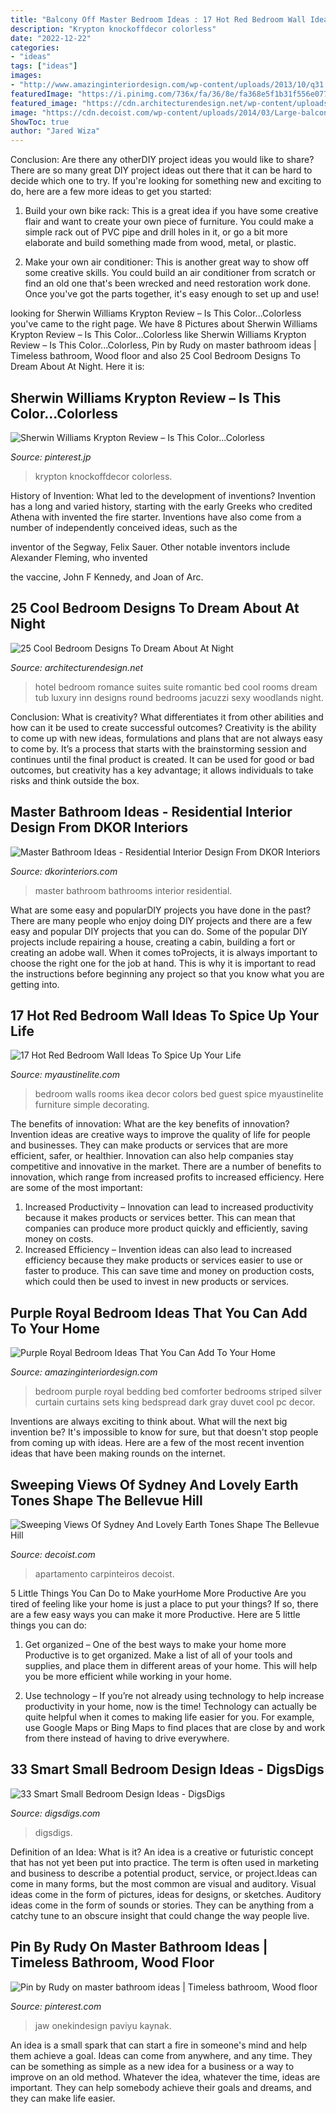 ```yaml
---
title: "Balcony Off Master Bedroom Ideas : 17 Hot Red Bedroom Wall Ideas To Spice Up Your Life"
description: "Krypton knockoffdecor colorless"
date: "2022-12-22"
categories:
- "ideas"
tags: ["ideas"]
images:
- "http://www.amazinginteriordesign.com/wp-content/uploads/2013/10/q31.jpg"
featuredImage: "https://i.pinimg.com/736x/fa/36/8e/fa368e5f1b31f556e077802d7152e851.jpg"
featured_image: "https://cdn.architecturendesign.net/wp-content/uploads/2014/09/17-romance-suite-hotel.jpg"
image: "https://cdn.decoist.com/wp-content/uploads/2014/03/Large-balcony-of-the-Bellevue-Hill-Apartment-in-Sydney.jpg"
ShowToc: true
author: "Jared Wiza"
---
```



Conclusion: Are there any otherDIY project ideas you would like to share?
There are so many great DIY project ideas out there that it can be hard to decide which one to try. If you're looking for something new and exciting to do, here are a few more ideas to get you started: 
1. Build your own bike rack: This is a great idea if you have some creative flair and want to create your own piece of furniture. You could make a simple rack out of PVC pipe and drill holes in it, or go a bit more elaborate and build something made from wood, metal, or plastic. 

2. Make your own air conditioner: This is another great way to show off some creative skills. You could build an air conditioner from scratch or find an old one that's been wrecked and need restoration work done. Once you've got the parts together, it's easy enough to set up and use!

	

		
looking for Sherwin Williams Krypton Review – Is This Color...Colorless you've came to the right page. We have 8 Pictures about Sherwin Williams Krypton Review – Is This Color...Colorless like Sherwin Williams Krypton Review – Is This Color...Colorless, Pin by Rudy on master bathroom ideas | Timeless bathroom, Wood floor and also 25 Cool Bedroom Designs To Dream About At Night. Here it is:
		
    
## Sherwin Williams Krypton Review – Is This Color...Colorless

<img loading=lazy src="https://i.pinimg.com/736x/1b/72/3b/1b723b7862bf455792d90eb1eea887cc.jpg" onerror="this.onerror=null;this.src='https://tse2.mm.bing.net/th?id=OIP.q6NlIlxIcuaFapI2S10qjQHaLH&amp;pid=15.1';" alt="Sherwin Williams Krypton Review – Is This Color...Colorless">

_Source: pinterest.jp_

>krypton knockoffdecor colorless. 

	

History of Invention: What led to the development of inventions?
Invention has a long and varied history, starting with the early Greeks who credited Athena with invented the
fire starter. Inventions have also come from a number of independently conceived ideas, such as the

inventor of the Segway, Felix Sauer. Other notable inventors include Alexander Fleming, who invented

the vaccine, John F Kennedy, and Joan of Arc.

    
## 25 Cool Bedroom Designs To Dream About At Night

<img loading=lazy src="https://cdn.architecturendesign.net/wp-content/uploads/2014/09/17-romance-suite-hotel.jpg" onerror="this.onerror=null;this.src='https://tse4.mm.bing.net/th?id=OIP.dArfE73hVXE8GGnsl6aDRwHaE8&amp;pid=15.1';" alt="25 Cool Bedroom Designs To Dream About At Night">

_Source: architecturendesign.net_

>hotel bedroom romance suites suite romantic bed cool rooms dream tub luxury inn designs round bedrooms jacuzzi sexy woodlands night. 

	

Conclusion: What is creativity? What differentiates it from other abilities and how can it be used to create successful outcomes?
Creativity is the ability to come up with new ideas, formulations and plans that are not always easy to come by. It’s a process that starts with the brainstorming session and continues until the final product is created. It can be used for good or bad outcomes, but creativity has a key advantage; it allows individuals to take risks and think outside the box.

    
## Master Bathroom Ideas - Residential Interior Design From DKOR Interiors

<img loading=lazy src="https://www.dkorinteriors.com/wp-content/uploads/2017/01/master-bathrooms.jpg" onerror="this.onerror=null;this.src='https://tse1.mm.bing.net/th?id=OIP.bj7oTCa5N6v9ugd8Y6_kHgHaFS&amp;pid=15.1';" alt="Master Bathroom Ideas - Residential Interior Design From DKOR Interiors">

_Source: dkorinteriors.com_

>master bathroom bathrooms interior residential. 

	

What are some easy and popularDIY projects you have done in the past?
There are many people who enjoy doing DIY projects and there are a few easy and popular DIY projects that you can do. Some of the popular DIY projects include repairing a house, creating a cabin, building a fort or creating an adobe wall. When it comes toProjects, it is always important to choose the right one for the job at hand. This is why it is important to read the instructions before beginning any project so that you know what you are getting into.

    
## 17 Hot Red Bedroom Wall Ideas To Spice Up Your Life

<img loading=lazy src="http://www.myaustinelite.com/wp-content/uploads/2015/02/simple-red-bedroom-walls-for-small-rooms.jpg?x34469" onerror="this.onerror=null;this.src='https://tse1.mm.bing.net/th?id=OIP.1_l4wMiMwfjXufZNj5jHlQHaFj&amp;pid=15.1';" alt="17 Hot Red Bedroom Wall Ideas To Spice Up Your Life">

_Source: myaustinelite.com_

>bedroom walls rooms ikea decor colors bed guest spice myaustinelite furniture simple decorating. 

	

The benefits of innovation: What are the key benefits of innovation?
Invention ideas are creative ways to improve the quality of life for people and businesses. They can make products or services that are more efficient, safer, or healthier. Innovation can also help companies stay competitive and innovative in the market. There are a number of benefits to innovation, which range from increased profits to increased efficiency. Here are some of the most important: 
1. Increased Productivity – Innovation can lead to increased productivity because it makes products or services better. This can mean that companies can produce more product quickly and efficiently, saving money on costs. 
2. Increased Efficiency – Invention ideas can also lead to increased efficiency because they make products or services easier to use or faster to produce. This can save time and money on production costs, which could then be used to invest in new products or services.

    
## Purple Royal Bedroom Ideas That You Can Add To Your Home

<img loading=lazy src="http://www.amazinginteriordesign.com/wp-content/uploads/2013/10/q31.jpg" onerror="this.onerror=null;this.src='https://tse1.mm.bing.net/th?id=OIP.hLVl5rbY2tgQ2RU1HhVPegHaFj&amp;pid=15.1';" alt="Purple Royal Bedroom Ideas That You Can Add To Your Home">

_Source: amazinginteriordesign.com_

>bedroom purple royal bedding bed comforter bedrooms striped silver curtain curtains sets king bedspread dark gray duvet cool pc decor. 

	

Inventions are always exciting to think about. What will the next big invention be? It's impossible to know for sure, but that doesn't stop people from coming up with ideas. Here are a few of the most recent invention ideas that have been making rounds on the internet.

    
## Sweeping Views Of Sydney And Lovely Earth Tones Shape The Bellevue Hill

<img loading=lazy src="https://cdn.decoist.com/wp-content/uploads/2014/03/Large-balcony-of-the-Bellevue-Hill-Apartment-in-Sydney.jpg" onerror="this.onerror=null;this.src='https://tse4.mm.bing.net/th?id=OIP.iPkKNc-WB_-nha6Kf_Y0VQHaLH&amp;pid=15.1';" alt="Sweeping Views Of Sydney And Lovely Earth Tones Shape The Bellevue Hill">

_Source: decoist.com_

>apartamento carpinteiros decoist. 

	

5 Little Things You Can Do to Make yourHome More Productive
Are you tired of feeling like your home is just a place to put your things? If so, there are a few easy ways you can make it more Productive. Here are 5 little things you can do:
1. Get organized – One of the best ways to make your home more Productive is to get organized. Make a list of all of your tools and supplies, and place them in different areas of your home. This will help you be more efficient while working in your home.

2. Use technology – If you’re not already using technology to help increase productivity in your home, now is the time! Technology can actually be quite helpful when it comes to making life easier for you. For example, use Google Maps or Bing Maps to find places that are close by and work from there instead of having to drive everywhere.


    
## 33 Smart Small Bedroom Design Ideas - DigsDigs

<img loading=lazy src="https://www.digsdigs.com/photos/smart-small-bedroom-design-ideas-25.jpg" onerror="this.onerror=null;this.src='https://tse4.mm.bing.net/th?id=OIP.Fz56oMwTKEdQFPKOr2DH1AHaJh&amp;pid=15.1';" alt="33 Smart Small Bedroom Design Ideas - DigsDigs">

_Source: digsdigs.com_

>digsdigs. 

	

Definition of an Idea: What is it?
An idea is a creative or futuristic concept that has not yet been put into practice. The term is often used in marketing and business to describe a potential product, service, or project.Ideas can come in many forms, but the most common are visual and auditory. Visual ideas come in the form of pictures, ideas for designs, or sketches. Auditory ideas come in the form of sounds or stories. They can be anything from a catchy tune to an obscure insight that could change the way people live.

    
## Pin By Rudy On Master Bathroom Ideas | Timeless Bathroom, Wood Floor

<img loading=lazy src="https://i.pinimg.com/736x/fa/36/8e/fa368e5f1b31f556e077802d7152e851.jpg" onerror="this.onerror=null;this.src='https://tse2.mm.bing.net/th?id=OIP.auyh1TcfY5b1U4_ox9q6oAHaKC&amp;pid=15.1';" alt="Pin by Rudy on master bathroom ideas | Timeless bathroom, Wood floor">

_Source: pinterest.com_

>jaw onekindesign paviyu kaynak. 

	

An idea is a small spark that can start a fire in someone's mind and help them achieve a goal. Ideas can come from anywhere, and any time. They can be something as simple as a new idea for a business or a way to improve on an old method. Whatever the idea, whatever the time, ideas are important. They can help somebody achieve their goals and dreams, and they can make life easier.

